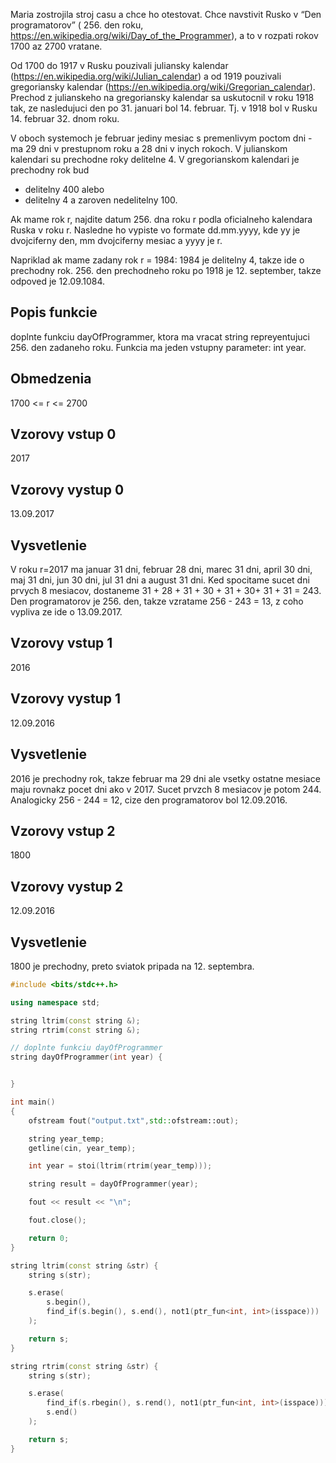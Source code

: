 Maria zostrojila stroj casu a chce ho otestovat. Chce navstivit Rusko v “Den programatorov” ( 256. den roku, https://en.wikipedia.org/wiki/Day_of_the_Programmer), a to v rozpati rokov 1700 az 2700 vratane.

Od 1700 do 1917 v Rusku pouzivali juliansky kalendar (https://en.wikipedia.org/wiki/Julian_calendar) a od 1919 pouzivali gregoriansky kalendar (https://en.wikipedia.org/wiki/Gregorian_calendar). Prechod z julianskeho na gregoriansky kalendar sa uskutocnil v roku 1918 tak, ze nasledujuci den po 31. januari bol 14. februar. Tj. v 1918 bol v Rusku 14. februar 32. dnom roku.

V oboch systemoch je februar jediny mesiac s premenlivym poctom dni - ma 29 dni v prestupnom roku a 28 dni v inych rokoch. V julianskom kalendari su prechodne roky delitelne 4. V gregorianskom kalendari je prechodny rok bud 
- delitelny 400 alebo
- delitelny 4 a zaroven nedelitelny 100.

 Ak mame rok r, najdite datum 256. dna roku r podla oficialneho kalendara Ruska v roku r.
Nasledne ho vypiste vo formate dd.mm.yyyy, kde yy je dvojciferny den, mm dvojciferny mesiac a yyyy je r. 

Napriklad ak mame zadany rok r = 1984:
1984 je delitelny 4, takze ide o prechodny rok. 256. den prechodneho roku po 1918 je 12. september, takze odpoved je 12.09.1084.

## Popis funkcie

doplnte funkciu dayOfProgrammer, ktora ma vracat string repreyentujuci 256. den zadaneho roku.
Funkcia ma jeden vstupny parameter: int year.

## Obmedzenia

1700 <= r <= 2700

## Vzorovy vstup 0

2017

## Vzorovy vystup 0

13.09.2017

## Vysvetlenie

V roku r=2017 ma januar 31 dni, februar 28 dni, marec 31 dni, april 30 dni, maj 31 dni, jun 30 dni, jul 31 dni a august 31 dni. Ked spocitame sucet dni prvych 8 mesiacov, dostaneme 31 + 28 + 31 + 30 + 31 + 30+ 31 + 31 = 243. Den programatorov je 256. den, takze vzratame 256 - 243 = 13, z coho vypliva ze ide o 13.09.2017.

## Vzorovy vstup 1

2016

## Vzorovy vystup 1

12.09.2016

## Vysvetlenie

2016 je prechodny rok, takze februar ma 29 dni ale vsetky ostatne mesiace maju rovnakz pocet dni ako v 2017. Sucet prvzch 8 mesiacov je potom 244. Analogicky 256 - 244 = 12, cize den programatorov bol 12.09.2016.

## Vzorovy vstup 2

1800

## Vzorovy vystup 2

12.09.2016

## Vysvetlenie
1800 je prechodny, preto sviatok pripada na 12. septembra.




    
```c++  
#include <bits/stdc++.h>

using namespace std;

string ltrim(const string &);
string rtrim(const string &);

// doplnte funkciu dayOfProgrammer
string dayOfProgrammer(int year) {


}

int main()
{
    ofstream fout("output.txt",std::ofstream::out);

    string year_temp;
    getline(cin, year_temp);

    int year = stoi(ltrim(rtrim(year_temp)));

    string result = dayOfProgrammer(year);

    fout << result << "\n";

    fout.close();

    return 0;
}

string ltrim(const string &str) {
    string s(str);

    s.erase(
        s.begin(),
        find_if(s.begin(), s.end(), not1(ptr_fun<int, int>(isspace)))
    );

    return s;
}

string rtrim(const string &str) {
    string s(str);

    s.erase(
        find_if(s.rbegin(), s.rend(), not1(ptr_fun<int, int>(isspace))).base(),
        s.end()
    );

    return s;
}


```
